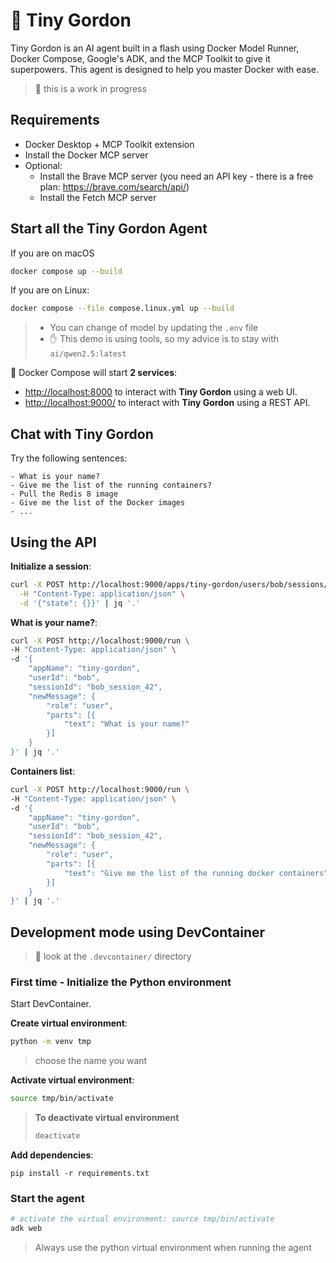 # 🐢 Tiny Gordon

Tiny Gordon is an AI agent built in a flash using Docker Model Runner, Docker Compose, Google's ADK, and the MCP Toolkit to give it superpowers. This agent is designed to help you master Docker with ease.

> 🚧 this is a work in progress

## Requirements

- Docker Desktop + MCP Toolkit extension
- Install the Docker MCP server
- Optional:
  - Install the Brave MCP server (you need an API key - there is a free plan: https://brave.com/search/api/)
  - Install the Fetch MCP server

## Start all the Tiny Gordon Agent

If you are on macOS
```bash
docker compose up --build
```

If you are on Linux:
```bash
docker compose --file compose.linux.yml up --build
```
> - You can change of model by updating the `.env` file
> - ✋ This demo is using tools, so my advice is to stay with `ai/qwen2.5:latest`

🐙 Docker Compose will start **2 services**:
- [http://localhost:8000](http://localhost:8000) to interact with **Tiny Gordon** using a web UI.
- [http://localhost:9000/](http://localhost:9000/) to interact with **Tiny Gordon** using a REST API.

## Chat with Tiny Gordon

Try the following sentences:
```raw
- What is your name?
- Give me the list of the running containers?
- Pull the Redis 8 image
- Give me the list of the Docker images
- ...
```

## Using the API

**Initialize a session**:
```bash
curl -X POST http://localhost:9000/apps/tiny-gordon/users/bob/sessions/bob_session_42 \
  -H "Content-Type: application/json" \
  -d '{"state": {}}' | jq '.'
```

**What is your name?**:
```bash
curl -X POST http://localhost:9000/run \
-H "Content-Type: application/json" \
-d '{
    "appName": "tiny-gordon",
    "userId": "bob",
    "sessionId": "bob_session_42",
    "newMessage": {
        "role": "user",
        "parts": [{
            "text": "What is your name?"
        }]
    }
}' | jq '.'
```

**Containers list**:
```bash
curl -X POST http://localhost:9000/run \
-H "Content-Type: application/json" \
-d '{
    "appName": "tiny-gordon",
    "userId": "bob",
    "sessionId": "bob_session_42",
    "newMessage": {
        "role": "user",
        "parts": [{
            "text": "Give me the list of the running docker containers"
        }]
    }
}' | jq '.'
```

## Development mode using DevContainer
> 👀 look at the `.devcontainer/` directory

### First time - Initialize the Python environment

Start DevContainer.

**Create virtual environment**:
```bash
python -m venv tmp
```
> choose the name you want

**Activate virtual environment**:
```bash
source tmp/bin/activate
```

> **To deactivate virtual environment**
>  ```bash
>  deactivate
>  ```

**Add dependencies**:
```
pip install -r requirements.txt
```

### Start the agent

```bash
# activate the virtual environment: source tmp/bin/activate
adk web
```
> Always use the python virtual environment when running the agent
